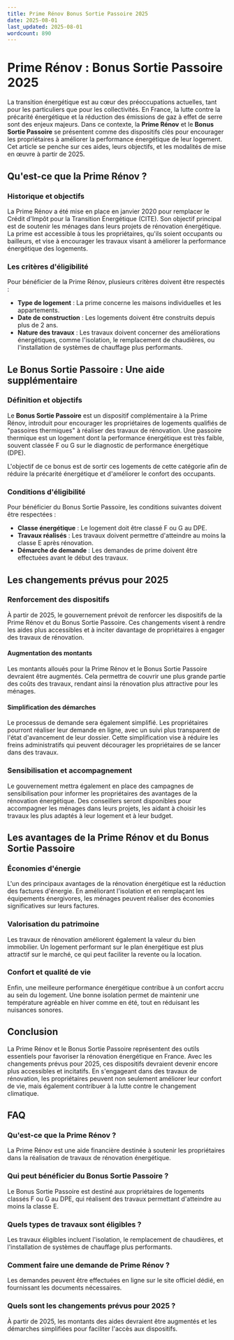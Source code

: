 ```yaml
---
title: Prime Rénov Bonus Sortie Passoire 2025
date: 2025-08-01
last_updated: 2025-08-01
wordcount: 890
---
```


# Prime Rénov : Bonus Sortie Passoire 2025

La transition énergétique est au cœur des préoccupations actuelles, tant pour les particuliers que pour les collectivités. En France, la lutte contre la précarité énergétique et la réduction des émissions de gaz à effet de serre sont des enjeux majeurs. Dans ce contexte, la **Prime Rénov** et le **Bonus Sortie Passoire** se présentent comme des dispositifs clés pour encourager les propriétaires à améliorer la performance énergétique de leur logement. Cet article se penche sur ces aides, leurs objectifs, et les modalités de mise en œuvre à partir de 2025.

## Qu'est-ce que la Prime Rénov ?

### Historique et objectifs

La Prime Rénov a été mise en place en janvier 2020 pour remplacer le Crédit d'Impôt pour la Transition Énergétique (CITE). Son objectif principal est de soutenir les ménages dans leurs projets de rénovation énergétique. La prime est accessible à tous les propriétaires, qu'ils soient occupants ou bailleurs, et vise à encourager les travaux visant à améliorer la performance énergétique des logements.

### Les critères d'éligibilité

Pour bénéficier de la Prime Rénov, plusieurs critères doivent être respectés :

- **Type de logement** : La prime concerne les maisons individuelles et les appartements.
- **Date de construction** : Les logements doivent être construits depuis plus de 2 ans.
- **Nature des travaux** : Les travaux doivent concerner des améliorations énergétiques, comme l'isolation, le remplacement de chaudières, ou l'installation de systèmes de chauffage plus performants.

## Le Bonus Sortie Passoire : Une aide supplémentaire

### Définition et objectifs

Le **Bonus Sortie Passoire** est un dispositif complémentaire à la Prime Rénov, introduit pour encourager les propriétaires de logements qualifiés de "passoires thermiques" à réaliser des travaux de rénovation. Une passoire thermique est un logement dont la performance énergétique est très faible, souvent classée F ou G sur le diagnostic de performance énergétique (DPE).

L'objectif de ce bonus est de sortir ces logements de cette catégorie afin de réduire la précarité énergétique et d'améliorer le confort des occupants.

### Conditions d'éligibilité

Pour bénéficier du Bonus Sortie Passoire, les conditions suivantes doivent être respectées :

- **Classe énergétique** : Le logement doit être classé F ou G au DPE.
- **Travaux réalisés** : Les travaux doivent permettre d'atteindre au moins la classe E après rénovation.
- **Démarche de demande** : Les demandes de prime doivent être effectuées avant le début des travaux.

## Les changements prévus pour 2025

### Renforcement des dispositifs

À partir de 2025, le gouvernement prévoit de renforcer les dispositifs de la Prime Rénov et du Bonus Sortie Passoire. Ces changements visent à rendre les aides plus accessibles et à inciter davantage de propriétaires à engager des travaux de rénovation.

#### Augmentation des montants

Les montants alloués pour la Prime Rénov et le Bonus Sortie Passoire devraient être augmentés. Cela permettra de couvrir une plus grande partie des coûts des travaux, rendant ainsi la rénovation plus attractive pour les ménages.

#### Simplification des démarches

Le processus de demande sera également simplifié. Les propriétaires pourront réaliser leur demande en ligne, avec un suivi plus transparent de l'état d'avancement de leur dossier. Cette simplification vise à réduire les freins administratifs qui peuvent décourager les propriétaires de se lancer dans des travaux.

### Sensibilisation et accompagnement

Le gouvernement mettra également en place des campagnes de sensibilisation pour informer les propriétaires des avantages de la rénovation énergétique. Des conseillers seront disponibles pour accompagner les ménages dans leurs projets, les aidant à choisir les travaux les plus adaptés à leur logement et à leur budget.

## Les avantages de la Prime Rénov et du Bonus Sortie Passoire

### Économies d'énergie

L'un des principaux avantages de la rénovation énergétique est la réduction des factures d'énergie. En améliorant l'isolation et en remplaçant les équipements énergivores, les ménages peuvent réaliser des économies significatives sur leurs factures.

### Valorisation du patrimoine

Les travaux de rénovation améliorent également la valeur du bien immobilier. Un logement performant sur le plan énergétique est plus attractif sur le marché, ce qui peut faciliter la revente ou la location.

### Confort et qualité de vie

Enfin, une meilleure performance énergétique contribue à un confort accru au sein du logement. Une bonne isolation permet de maintenir une température agréable en hiver comme en été, tout en réduisant les nuisances sonores.

## Conclusion

La Prime Rénov et le Bonus Sortie Passoire représentent des outils essentiels pour favoriser la rénovation énergétique en France. Avec les changements prévus pour 2025, ces dispositifs devraient devenir encore plus accessibles et incitatifs. En s'engageant dans des travaux de rénovation, les propriétaires peuvent non seulement améliorer leur confort de vie, mais également contribuer à la lutte contre le changement climatique.

## FAQ

### Qu'est-ce que la Prime Rénov ?

La Prime Rénov est une aide financière destinée à soutenir les propriétaires dans la réalisation de travaux de rénovation énergétique.

### Qui peut bénéficier du Bonus Sortie Passoire ?

Le Bonus Sortie Passoire est destiné aux propriétaires de logements classés F ou G au DPE, qui réalisent des travaux permettant d'atteindre au moins la classe E.

### Quels types de travaux sont éligibles ?

Les travaux éligibles incluent l'isolation, le remplacement de chaudières, et l'installation de systèmes de chauffage plus performants.

### Comment faire une demande de Prime Rénov ?

Les demandes peuvent être effectuées en ligne sur le site officiel dédié, en fournissant les documents nécessaires.

### Quels sont les changements prévus pour 2025 ?

À partir de 2025, les montants des aides devraient être augmentés et les démarches simplifiées pour faciliter l'accès aux dispositifs.